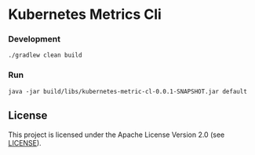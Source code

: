 # Kubernetes Metrics Cli

### Development
```
./gradlew clean build
```

### Run
```
java -jar build/libs/kubernetes-metric-cl-0.0.1-SNAPSHOT.jar default
```

## License

This project is licensed under the Apache License Version 2.0 (see
[LICENSE](./LICENSE)).
